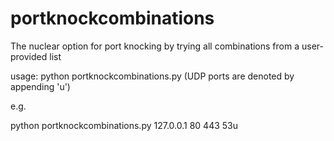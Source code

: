 # portknockcombinations
The nuclear option for port knocking by trying all combinations from a user-provided list


usage:
python portknockcombinations.py <ip> <space-separated ports list>
(UDP ports are denoted by appending 'u')
  
  e.g.
  
  python portknockcombinations.py 127.0.0.1 80 443 53u
